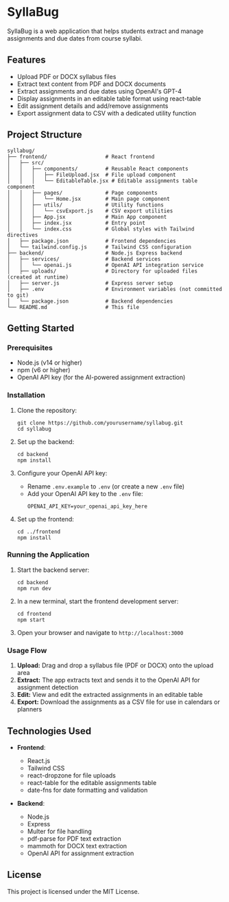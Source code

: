 # SyllaBug

SyllaBug is a web application that helps students extract and manage assignments and due dates from course syllabi.

## Features

- Upload PDF or DOCX syllabus files
- Extract text content from PDF and DOCX documents
- Extract assignments and due dates using OpenAI's GPT-4
- Display assignments in an editable table format using react-table
- Edit assignment details and add/remove assignments
- Export assignment data to CSV with a dedicated utility function

## Project Structure

```
syllabug/
├── frontend/                   # React frontend
│   ├── src/
│   │   ├── components/         # Reusable React components
│   │   │   ├── FileUpload.jsx  # File upload component
│   │   │   └── EditableTable.jsx # Editable assignments table component
│   │   ├── pages/              # Page components
│   │   │   └── Home.jsx        # Main page component
│   │   ├── utils/              # Utility functions
│   │   │   └── csvExport.js    # CSV export utilities
│   │   ├── App.jsx             # Main App component
│   │   ├── index.jsx           # Entry point
│   │   └── index.css           # Global styles with Tailwind directives
│   ├── package.json            # Frontend dependencies
│   └── tailwind.config.js      # Tailwind CSS configuration
├── backend/                    # Node.js Express backend
│   ├── services/               # Backend services
│   │   └── openai.js           # OpenAI API integration service
│   ├── uploads/                # Directory for uploaded files (created at runtime)
│   ├── server.js               # Express server setup
│   ├── .env                    # Environment variables (not committed to git)
│   └── package.json            # Backend dependencies
└── README.md                   # This file
```

## Getting Started

### Prerequisites

- Node.js (v14 or higher)
- npm (v6 or higher)
- OpenAI API key (for the AI-powered assignment extraction)

### Installation

1. Clone the repository:
   ```
   git clone https://github.com/yourusername/syllabug.git
   cd syllabug
   ```

2. Set up the backend:
   ```
   cd backend
   npm install
   ```

3. Configure your OpenAI API key:
   - Rename `.env.example` to `.env` (or create a new `.env` file)
   - Add your OpenAI API key to the `.env` file:
     ```
     OPENAI_API_KEY=your_openai_api_key_here
     ```

4. Set up the frontend:
   ```
   cd ../frontend
   npm install
   ```

### Running the Application

1. Start the backend server:
   ```
   cd backend
   npm run dev
   ```

2. In a new terminal, start the frontend development server:
   ```
   cd frontend
   npm start
   ```

3. Open your browser and navigate to `http://localhost:3000`

### Usage Flow

1. **Upload:** Drag and drop a syllabus file (PDF or DOCX) onto the upload area
2. **Extract:** The app extracts text and sends it to the OpenAI API for assignment detection
3. **Edit:** View and edit the extracted assignments in an editable table
4. **Export:** Download the assignments as a CSV file for use in calendars or planners

## Technologies Used

- **Frontend**:
  - React.js
  - Tailwind CSS
  - react-dropzone for file uploads
  - react-table for the editable assignments table
  - date-fns for date formatting and validation

- **Backend**:
  - Node.js
  - Express
  - Multer for file handling
  - pdf-parse for PDF text extraction
  - mammoth for DOCX text extraction
  - OpenAI API for assignment extraction

## License

This project is licensed under the MIT License.